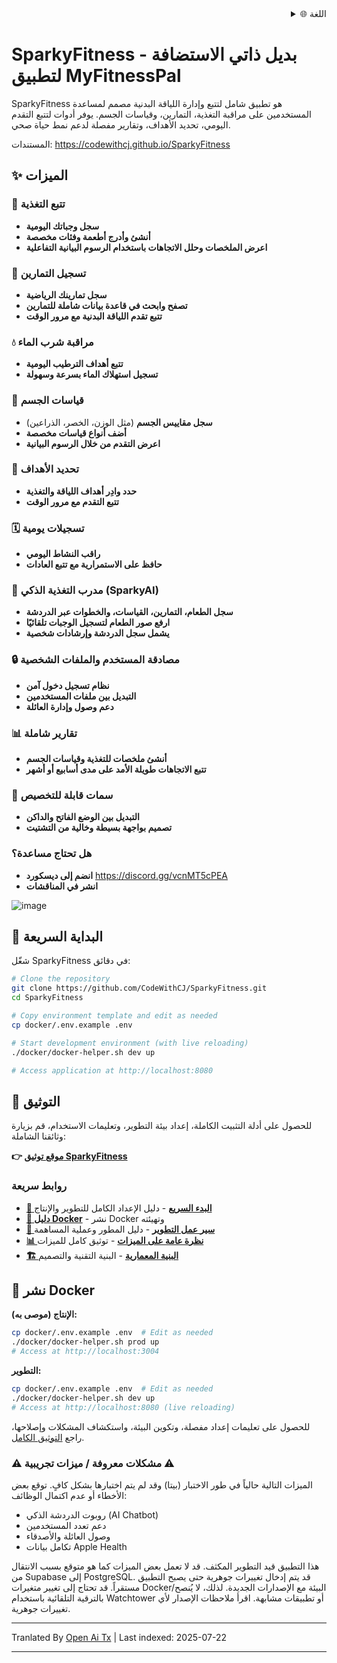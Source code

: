 ﻿<div align="right">
  <details>
    <summary >🌐 اللغة</summary>
    <div>
      <div align="right">
        <p><a href="https://openaitx.github.io/view.html?user=CodeWithCJ&project=SparkyFitness&lang=en">English</a></p>
        <p><a href="https://openaitx.github.io/view.html?user=CodeWithCJ&project=SparkyFitness&lang=zh-CN">简体中文</a></p>
        <p><a href="https://openaitx.github.io/view.html?user=CodeWithCJ&project=SparkyFitness&lang=zh-TW">繁體中文</a></p>
        <p><a href="https://openaitx.github.io/view.html?user=CodeWithCJ&project=SparkyFitness&lang=ja">日本語</a></p>
        <p><a href="https://openaitx.github.io/view.html?user=CodeWithCJ&project=SparkyFitness&lang=ko">한국어</a></p>
        <p><a href="https://openaitx.github.io/view.html?user=CodeWithCJ&project=SparkyFitness&lang=hi">हिन्दी</a></p>
        <p><a href="https://openaitx.github.io/view.html?user=CodeWithCJ&project=SparkyFitness&lang=th">ไทย</a></p>
        <p><a href="https://openaitx.github.io/view.html?user=CodeWithCJ&project=SparkyFitness&lang=fr">Français</a></p>
        <p><a href="https://openaitx.github.io/view.html?user=CodeWithCJ&project=SparkyFitness&lang=de">Deutsch</a></p>
        <p><a href="https://openaitx.github.io/view.html?user=CodeWithCJ&project=SparkyFitness&lang=es">Español</a></p>
        <p><a href="https://openaitx.github.io/view.html?user=CodeWithCJ&project=SparkyFitness&lang=it">Itapano</a></p>
        <p><a href="https://openaitx.github.io/view.html?user=CodeWithCJ&project=SparkyFitness&lang=ru">Русский</a></p>
        <p><a href="https://openaitx.github.io/view.html?user=CodeWithCJ&project=SparkyFitness&lang=pt">Português</a></p>
        <p><a href="https://openaitx.github.io/view.html?user=CodeWithCJ&project=SparkyFitness&lang=nl">Nederlands</a></p>
        <p><a href="https://openaitx.github.io/view.html?user=CodeWithCJ&project=SparkyFitness&lang=pl">Polski</a></p>
        <p><a href="https://openaitx.github.io/view.html?user=CodeWithCJ&project=SparkyFitness&lang=ar">العربية</a></p>
        <p><a href="https://openaitx.github.io/view.html?user=CodeWithCJ&project=SparkyFitness&lang=fa">فارسی</a></p>
        <p><a href="https://openaitx.github.io/view.html?user=CodeWithCJ&project=SparkyFitness&lang=tr">Türkçe</a></p>
        <p><a href="https://openaitx.github.io/view.html?user=CodeWithCJ&project=SparkyFitness&lang=vi">Tiếng Việt</a></p>
        <p><a href="https://openaitx.github.io/view.html?user=CodeWithCJ&project=SparkyFitness&lang=id">Bahasa Indonesia</a></p>
      </div>
    </div>
  </details>
</div>

# SparkyFitness - بديل ذاتي الاستضافة لتطبيق MyFitnessPal

SparkyFitness هو تطبيق شامل لتتبع وإدارة اللياقة البدنية مصمم لمساعدة المستخدمين على مراقبة التغذية، التمارين، وقياسات الجسم. يوفر أدوات لتتبع التقدم اليومي، تحديد الأهداف، وتقارير مفصلة لدعم نمط حياة صحي.

المستندات: https://codewithcj.github.io/SparkyFitness

## ✨ الميزات

### 🍎 تتبع التغذية

* **سجل وجباتك اليومية**
* **أنشئ وأدرج أطعمة وفئات مخصصة**
* **اعرض الملخصات وحلل الاتجاهات باستخدام الرسوم البيانية التفاعلية**

### 💪 تسجيل التمارين

* **سجل تمارينك الرياضية**
* **تصفح وابحث في قاعدة بيانات شاملة للتمارين**
* **تتبع تقدم اللياقة البدنية مع مرور الوقت**

### 💧 مراقبة شرب الماء

* **تتبع أهداف الترطيب اليومية**
* **تسجيل استهلاك الماء بسرعة وسهولة**

### 📏 قياسات الجسم

* **سجل مقاييس الجسم** (مثل الوزن، الخصر، الذراعين)
* **أضف أنواع قياسات مخصصة**
* **اعرض التقدم من خلال الرسوم البيانية**

### 🎯 تحديد الأهداف

* **حدد وادِر أهداف اللياقة والتغذية**
* **تتبع التقدم مع مرور الوقت**

### 🗓️ تسجيلات يومية

* **راقب النشاط اليومي**
* **حافظ على الاستمرارية مع تتبع العادات**

### 🤖 مدرب التغذية الذكي (SparkyAI)

* **سجل الطعام، التمارين، القياسات، والخطوات عبر الدردشة**
* **ارفع صور الطعام لتسجيل الوجبات تلقائيًا**
* **يشمل سجل الدردشة وإرشادات شخصية**

### 🔒 مصادقة المستخدم والملفات الشخصية

* **نظام تسجيل دخول آمن**
* **التبديل بين ملفات المستخدمين**
* **دعم وصول وإدارة العائلة**

### 📊 تقارير شاملة

* **أنشئ ملخصات للتغذية وقياسات الجسم**
* **تتبع الاتجاهات طويلة الأمد على مدى أسابيع أو أشهر**

### 🎨 سمات قابلة للتخصيص

* **التبديل بين الوضع الفاتح والداكن**
* **تصميم بواجهة بسيطة وخالية من التشتيت**

### هل تحتاج مساعدة؟
* **انضم إلى ديسكورد**
  https://discord.gg/vcnMT5cPEA
* **انشر في المناقشات**




![image](https://github.com/user-attachments/assets/ccc7f34e-a663-405f-a4d4-a9888c3197bc)

## 🚀 البداية السريعة

شغّل SparkyFitness في دقائق:

```bash
# Clone the repository
git clone https://github.com/CodeWithCJ/SparkyFitness.git
cd SparkyFitness

# Copy environment template and edit as needed
cp docker/.env.example .env

# Start development environment (with live reloading)
./docker/docker-helper.sh dev up

# Access application at http://localhost:8080
```
## 📖 التوثيق

للحصول على أدلة التثبيت الكاملة، إعداد بيئة التطوير، وتعليمات الاستخدام، قم بزيارة وثائقنا الشاملة:

**👉 [موقع توثيق SparkyFitness](https://codewithcj.github.io/SparkyFitness)**

### روابط سريعة

- **[🚀 البدء السريع](https://codewithcj.github.io/SparkyFitness/developer/getting-started)** - دليل الإعداد الكامل للتطوير والإنتاج
- **[🐳 دليل Docker](https://codewithcj.github.io/SparkyFitness/developer/docker)** - نشر Docker وتهيئته
- **[🔧 سير عمل التطوير](https://codewithcj.github.io/SparkyFitness/developer/workflow)** - دليل المطور وعملية المساهمة  
- **[📊 نظرة عامة على الميزات](https://codewithcj.github.io/SparkyFitness/features/)** - توثيق كامل للميزات
- **[🏗️ البنية المعمارية](https://codewithcj.github.io/SparkyFitness/app-overview)** - البنية التقنية والتصميم

## 🐳 نشر Docker

**الإنتاج (موصى به):**

```bash
cp docker/.env.example .env  # Edit as needed
./docker/docker-helper.sh prod up
# Access at http://localhost:3004
```
**التطوير:**

```bash
cp docker/.env.example .env  # Edit as needed  
./docker/docker-helper.sh dev up
# Access at http://localhost:8080 (live reloading)
```
للحصول على تعليمات إعداد مفصلة، وتكوين البيئة، واستكشاف المشكلات وإصلاحها، راجع [التوثيق الكامل](https://codewithcj.github.io/SparkyFitness/developer/getting-started).

### ⚠️ مشكلات معروفة / ميزات تجريبية ⚠️

الميزات التالية حالياً في طور الاختبار (بيتا) وقد لم يتم اختبارها بشكل كافٍ. توقع بعض الأخطاء أو عدم اكتمال الوظائف:

*   روبوت الدردشة الذكي (AI Chatbot)
*   دعم تعدد المستخدمين
*   وصول العائلة والأصدقاء
*   تكامل بيانات Apple Health

هذا التطبيق قيد التطوير المكثف. قد لا تعمل بعض الميزات كما هو متوقع بسبب الانتقال من Supabase إلى PostgreSQL. قد يتم إدخال تغييرات جوهرية حتى يصبح التطبيق مستقراً.
قد تحتاج إلى تغيير متغيرات Docker/البيئة مع الإصدارات الجديدة. لذلك، لا يُنصح بالترقية التلقائية باستخدام Watchtower أو تطبيقات مشابهة. اقرأ ملاحظات الإصدار لأي تغييرات جوهرية.





---

Tranlated By [Open Ai Tx](https://github.com/OpenAiTx/OpenAiTx) | Last indexed: 2025-07-22

---